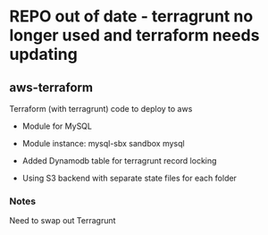 # REPO out of date - terragrunt no longer used and terraform needs updating 

## aws-terraform
Terraform (with terragrunt) code to deploy to aws

* Module for MySQL
* Module instance: mysql-sbx  sandbox mysql 

* Added Dynamodb table for terragrunt record locking
* Using S3 backend with separate state files for each folder

### Notes
Need to swap out Terragrunt
